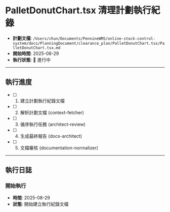 # PalletDonutChart.tsx 清理計劃執行紀錄

- **計劃文檔**: `/Users/chun/Documents/PennineWMS/online-stock-control-system/docs/PlanningDocument/clearance_plan/PalletDonutChart.tsx/PalletDonutChart.tsx.md`
- **開始時間**: 2025-08-29
- **執行狀態**: 🚧 進行中

---

## 執行進度

- [ ] 1. 建立計劃執行紀錄文檔
- [ ] 2. 解析計劃文檔 (context-fetcher)
- [ ] 3. 循序執行任務 (architect-review)
- [ ] 4. 生成最終報告 (docs-architect) 
- [ ] 5. 文檔審核 (documentation-normalizer)

---

## 執行日誌

### 開始執行
- **時間**: 2025-08-29
- **狀態**: 開始建立執行紀錄文檔